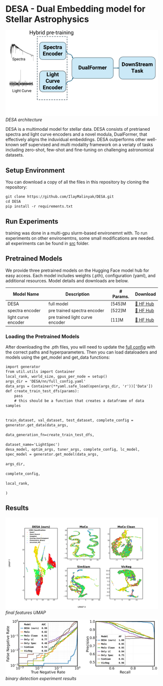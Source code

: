 # DESA - Dual Embedding model for Stellar Astrophysics

![Project Logo](images/high_level_arch_blue.png)
*DESA architecture*

DESA is a multimodal model for stellar data. DESA consists of pretrianed spectra and light curve encoders and a novel modula, DualFormer, that effectively aligns the induvidual embeddings. DESA outperforms other well-known self supervised and multi modality framework on a veriaty of tasks including zero-shot, few-shot and fine-tuning on challenging astronomical datasets.  


## Setup Environment

You can download a copy of all the files in this repository by cloning the
repository:

    git clone https://github.com/IlayMalinyak/DESA.git
    cd DESA
    pip install -r requirements.txt

## Run Experiments
training was done in a multi-gpu slurm-based environemnt with. To run experiments on other environemtns, some small modifications are needed.
all experiments can be found in [src](https://github.com/IlayMalinyak/DESA/tree/main/src)
folder.

## Pretrained Models

We provide three pretrained models on the Hugging Face model hub for easy access. Each model includes weights (.pth), configuration (yaml), and additional resources. Model details and downloads are below.

| Model Name | Description | # Params. | Download |
|------------|-------------|-----------|----------|
| DESA | full model | [545]M | [🤗 HF Hub](https://huggingface.co/Ilayk/DESA) |
| spectra encoder | pre trained spectra encoder | [522]M | [🤗 HF Hub](https://huggingface.co/Ilayk/spectra_encoder) |
| light curve encoder | pre trained light curve encoder | [11]M | [🤗 HF Hub](https://huggingface.co/Ilayk/lc_encoder) |

### Loading the Pretrained Models
After downloading the .pth files, you will need to update the [full config](https://github.com/IlayMalinyak/DESA/tree/main/nn/full_config.yaml) with the correct paths and hyperparameters. Then you can load dataloaders and models using the get_model and get_data functions:

    import generator
    from util.utils import Container
    local_rank, world_size, gpus_per_node = setup()
    args_dir = 'DESA/nn/full_config.yaml'
    data_args = Container(**yaml.safe_load(open(args_dir, 'r'))['Data'])
    def create_train_test_dfs(params):
        pass
        # this should be a function that creates a dataframe of data samples

    
    train_dataset, val_dataset, test_dataset, complete_config = generator.get_data(data_args,
                                                    data_generation_fn=create_train_test_dfs,
                                                    dataset_name='LightSpec')
    desa_model, optim_args, tuner_args, complete_config, lc_model, spec_model = generator.get_model(data_args,
                                                                                        args_dir,
                                                                                        complete_config,
                                                                                        local_rank,
                                                                                        )
## Results

![umap](images/compare_umaps_flag_CMD_numeric.png)
*final features UMAP*

![umap](images/experiments_comparison.png)
*binary detection experiment results*